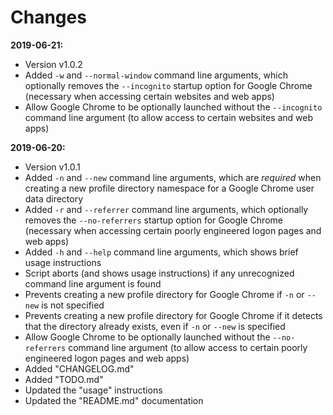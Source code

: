 # Changes

**2019-06-21:**

* Version v1.0.2
* Added `-w` and `--normal-window` command line arguments, which optionally removes the `--incognito` startup option for Google Chrome (necessary when accessing certain websites and web apps)
* Allow Google Chrome to be optionally launched without the `--incognito` command line argument (to allow access to certain websites and web apps)

**2019-06-20:**

* Version v1.0.1
* Added `-n` and `--new` command line arguments, which are _required_ when creating a new profile directory namespace for a Google Chrome user data directory
* Added `-r` and `--referrer` command line arguments, which optionally removes the `--no-referrers` startup option for Google Chrome (necessary when accessing certain poorly engineered logon pages and web apps)
* Added `-h` and `--help` command line arguments, which shows brief usage instructions
* Script aborts (and shows usage instructions) if any unrecognized command line argument is found
* Prevents creating a new profile directory for Google Chrome if `-n` or `--new` is not specified
* Prevents creating a new profile directory for Google Chrome if it detects that the directory already exists, even if `-n` or `--new` is specified
* Allow Google Chrome to be optionally launched without the `--no-referrers` command line argument (to allow access to certain poorly engineered logon pages and web apps) 
* Added "CHANGELOG.md"
* Added "TODO.md"
* Updated the "usage" instructions
* Updated the "README.md" documentation
